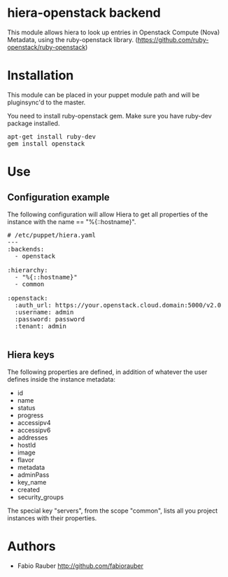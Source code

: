 # hiera-openstack backend

This module allows hiera to look up entries in Openstack Compute (Nova) Metadata, using the ruby-openstack library. 
(https://github.com/ruby-openstack/ruby-openstack)

# Installation

This module can be placed in your puppet module path and will be pluginsync'd to the master. 

You need to install ruby-openstack gem. Make sure you have ruby-dev package installed. 

<pre>
apt-get install ruby-dev
gem install openstack
</pre>

# Use

## Configuration example

The following configuration will allow Hiera to get all properties of the instance with the name == "%{::hostname}". 

<pre>
# /etc/puppet/hiera.yaml
---
:backends:
  - openstack

:hierarchy:
  - "%{::hostname}"
  - common

:openstack:
  :auth_url: https://your.openstack.cloud.domain:5000/v2.0
  :username: admin
  :password: password
  :tenant: admin

</pre>

## Hiera keys

The following properties are defined, in addition of whatever the user defines inside the instance metadata:

- id
- name
- status
- progress
- accessipv4
- accessipv6
- addresses
- hostId
- image
- flavor
- metadata
- adminPass
- key_name
- created
- security_groups

The special key "servers", from the scope "common", lists all you project instances with their properties.

# Authors

  - Fabio Rauber     http://github.com/fabiorauber

